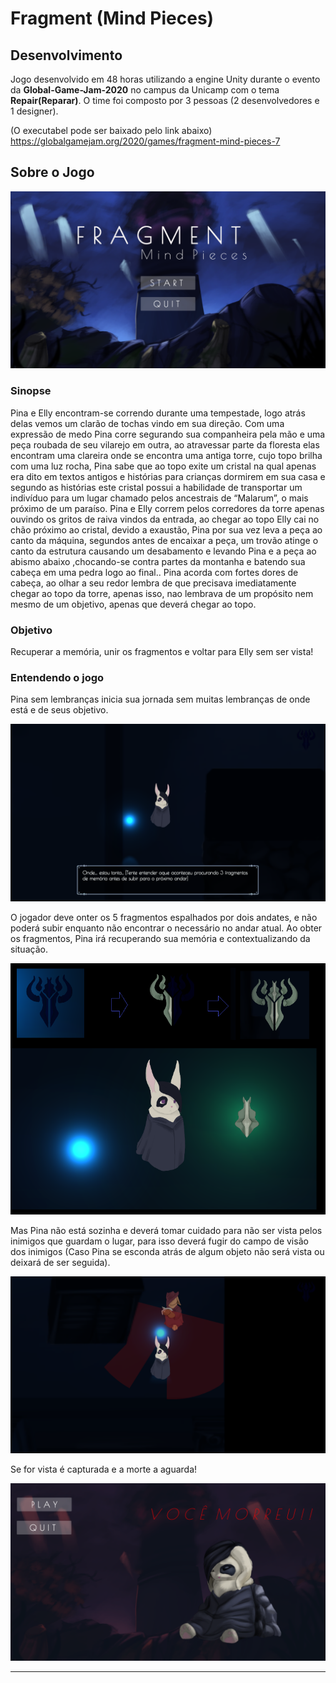 # Fragment (Mind Pieces)

## Desenvolvimento

Jogo desenvolvido em 48 horas utilizando a engine Unity durante o evento da **Global-Game-Jam-2020** no campus da Unicamp com o tema **Repair(Reparar)**. O time foi composto por 3 pessoas (2 desenvolvedores e 1 designer).

(O executabel pode ser baixado pelo link abaixo)
https://globalgamejam.org/2020/games/fragment-mind-pieces-7

## Sobre o Jogo

![Menu](https://github.com/MayaraFreitas/Global-Game-Jam-2020/blob/master/gamejam2020/img/Menu.PNG)

### Sinopse

Pina e Elly encontram-se correndo durante uma tempestade, logo atrás delas vemos um clarão de tochas vindo em sua direção. Com uma expressão de medo Pina corre segurando sua companheira pela mão e uma peça roubada de seu vilarejo em outra, ao atravessar parte da floresta elas encontram uma clareira onde se encontra uma antiga torre, cujo topo brilha com uma luz rocha, Pina sabe que ao topo exite um cristal na qual apenas era dito em textos antigos e histórias para crianças dormirem em sua casa e segundo as histórias este cristal possui a habilidade de transportar um indivíduo para um lugar chamado pelos ancestrais de “Malarum”, o mais próximo de um paraíso. Pina e Elly correm pelos corredores da torre apenas ouvindo os gritos de raiva vindos da entrada, ao chegar ao topo Elly cai no chão próximo ao cristal, devido a exaustão, Pina por sua vez leva a peça ao canto da máquina, segundos antes de encaixar a peça, um trovão atinge o canto da estrutura causando um desabamento e levando Pina e a peça ao abismo abaixo ,chocando-se contra partes da montanha e batendo sua cabeça em uma pedra logo ao final.. Pina acorda com fortes dores de cabeça, ao olhar a seu redor lembra de que precisava imediatamente chegar ao topo da torre, apenas isso, nao lembrava de um propósito nem mesmo de um objetivo, apenas que deverá chegar ao topo.

### Objetivo

Recuperar a memória, unir os fragmentos e voltar para Elly sem ser vista!

### Entendendo o jogo

Pina sem lembranças inicia sua jornada sem muitas lembranças de onde está e de seus objetivo.

![Inicio](https://github.com/MayaraFreitas/Global-Game-Jam-2020/blob/master/gamejam2020/img/Inicio.PNG)

O jogador deve onter os 5 fragmentos espalhados por dois andates, e não poderá subir enquanto não encontrar o necessário no andar atual. Ao obter os fragmentos, Pina irá recuperando sua memória e contextualizando da situação.

![Fragmentos](https://github.com/MayaraFreitas/Global-Game-Jam-2020/blob/master/gamejam2020/img/Fragmentos.png)

Mas Pina não está sozinha e deverá tomar cuidado para não ser vista pelos inimigos que guardam o lugar, para isso deverá fugir do campo de visão dos inimigos (Caso Pina se esconda atrás de algum objeto não será vista ou deixará de ser seguida). 

![Inimigo](https://github.com/MayaraFreitas/Global-Game-Jam-2020/blob/master/gamejam2020/img/Inimigo.PNG)

Se for vista é capturada e a morte a aguarda!

![Morte](https://github.com/MayaraFreitas/Global-Game-Jam-2020/blob/master/gamejam2020/img/Morte.PNG)

----
